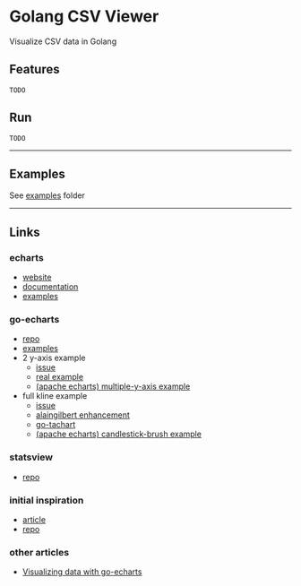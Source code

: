 
# Golang CSV Viewer

Visualize CSV data in Golang

## Features

`TODO`

## Run

`TODO`

---

## Examples

See [examples](examples) folder

---

## Links

### echarts

- [website](https://echarts.apache.org/en/index.html)
- [documentation](https://echarts.apache.org/en/option.html)
- [examples](https://echarts.apache.org/examples/en/index.html)

### go-echarts

- [repo](https://github.com/go-echarts/go-echarts)
- [examples](https://github.com/go-echarts/examples)
- 2 y-axis example
  - [issue](https://github.com/go-echarts/go-echarts/issues/204)
  - [real example](https://github.com/NexonSU/telegram-go-chatbot/blob/db2c45b3f9e5cfba9e1f8974cb61d16c5bca4372/app/stats/activity.go#L46)
  - [(apache echarts) multiple-y-axis example](https://echarts.apache.org/examples/en/editor.html?c=multiple-y-axis)
- full kline example
  - [issue](https://github.com/go-echarts/go-echarts/issues/169)
  - [alaingilbert enhancement](https://github.com/alaingilbert/go-echarts/commit/c80db93de77a03040462ede3a5c60bb0954e05ba)
  - [go-tachart](https://github.com/iamjinlei/go-tachart)
  - [(apache echarts) candlestick-brush example](https://echarts.apache.org/examples/en/editor.html?c=candlestick-brush)

### statsview

- [repo](https://github.com/go-echarts/statsview)

### initial inspiration

- [article](https://betterprogramming.pub/data-visualization-in-go-e3135d93f8a8)
- [repo](https://github.com/horlabyc/data-visualization)

### other articles

- [Visualizing data with go-echarts](https://blog.logrocket.com/visualizing-data-go-echarts/)
